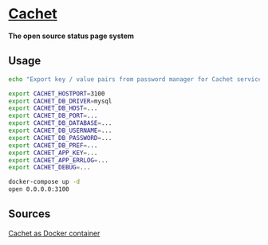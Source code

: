 # [Cachet](http://cachethq.io/)

__The open source status page system__

## Usage

```bash
echo "Export key / value pairs from password manager for Cachet service!"

export CACHET_HOSTPORT=3100
export CACHET_DB_DRIVER=mysql
export CACHET_DB_HOST=...
export CACHET_DB_PORT=...
export CACHET_DB_DATABASE=...
export CACHET_DB_USERNAME=...
export CACHET_DB_PASSWORD=...
export CACHET_DB_PREF=...
export CACHET_APP_KEY=...
export CACHET_APP_ERRLOG=...
export CACHET_DEBUG=...

docker-compose up -d
open 0.0.0.0:3100
```

## Sources

[Cachet as Docker container](https://hub.docker.com/r/cachethq/docker/)
